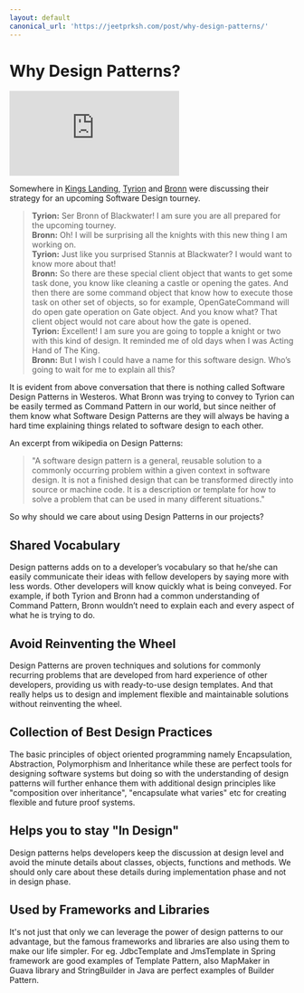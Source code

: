 ```yaml
---
layout: default
canonical_url: 'https://jeetprksh.com/post/why-design-patterns/'
---
```


# Why Design Patterns?

![Kings Landing](https://awoiaf.westeros.org/thumb.php?f=King%27s_Landing.jpg&width=800 "You must be wondering what Kings Landing has to do with Design Patterns")

Somewhere in [Kings Landing](https://awoiaf.westeros.org/index.php/King%27s_Landing), [Tyrion](https://awoiaf.westeros.org/index.php/Tyrion_Lannister) and [Bronn](https://awoiaf.westeros.org/index.php/Bronn) were discussing their strategy for an upcoming Software Design tourney.

> **Tyrion:** Ser Bronn of Blackwater! I am sure you are all prepared for the upcoming tourney.<br>
> **Bronn:** Oh! I will be surprising all the knights with this new thing I am working on.<br>
> **Tyrion:** Just like you surprised Stannis at Blackwater? I would want to know more about that!<br>
> **Bronn:** So there are these special client object that wants to get some task done, you know like cleaning a castle or opening the gates. And then there are some command object that know how to execute those task on other set of objects, so for example, OpenGateCommand will do open gate operation on Gate object. And you know what? That client object would not care about how the gate is opened.<br>
> **Tyrion:** Excellent! I am sure you are going to topple a knight or two with this kind of design. It reminded me of old days when I was Acting Hand of The King.<br>
> **Bronn:** But I wish I could have a name for this software design. Who’s going to wait for me to explain all this?

It is evident from above conversation that there is nothing called Software Design Patterns in Westeros. What Bronn was trying to convey to Tyrion can be easily termed as Command Pattern in our world, but since neither of them know what Software Design Patterns are they will always be having a hard time explaining things related to software design to each other.

An excerpt from wikipedia on Design Patterns:

>"A software design pattern is a general, reusable solution to a commonly occurring problem within a given context in software design. It is not a finished design that can be transformed directly into source or machine code. It is a description or template for how to solve a problem that can be used in many different situations."

So why should we care about using Design Patterns in our projects?

## Shared Vocabulary

Design patterns adds on to a developer’s vocabulary so that he/she can easily communicate their ideas with fellow developers by saying more with less words. Other developers will know quickly what is being conveyed. For example, if both Tyrion and Bronn had a common understanding of Command Pattern, Bronn wouldn’t need to explain each and every aspect of what he is trying to do.

## Avoid Reinventing the Wheel

Design Patterns are proven techniques and solutions for commonly recurring problems that are developed from hard experience of other developers, providing us with ready-to-use design templates. And that really helps us to design and implement flexible and maintainable solutions without reinventing the wheel.

## Collection of Best Design Practices

The basic principles of object oriented programming namely Encapsulation, Abstraction, Polymorphism and Inheritance while these are perfect tools for designing software systems but doing so with the understanding of design patterns will further enhance them with additional design principles like "composition over inheritance", "encapsulate what varies" etc for creating flexible and future proof systems.

## Helps you to stay "In Design"

Design patterns helps developers keep the discussion at design level and avoid the minute details about classes, objects, functions and methods. We should only care about these details during implementation phase and not in design phase.

## Used by Frameworks and Libraries

It's not just that only we can leverage the power of design patterns to our advantage, but the famous frameworks and libraries are also using them to make our life simpler. For eg. JdbcTemplate and JmsTemplate in Spring framework are good examples of Template Pattern, also MapMaker in Guava library and StringBuilder in Java are perfect examples of Builder Pattern.

